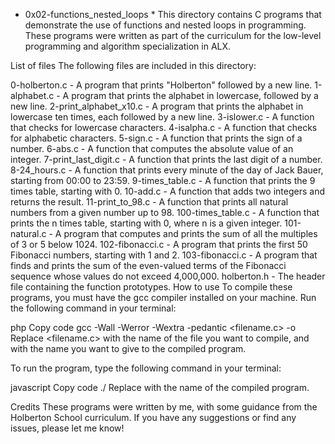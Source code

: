 * 0x02-functions_nested_loops *
This directory contains C programs that demonstrate the use of functions and nested loops in programming. These programs were written as part of the curriculum for the low-level programming and algorithm specialization in ALX.

List of files
The following files are included in this directory:

0-holberton.c - A program that prints "Holberton" followed by a new line.
1-alphabet.c - A program that prints the alphabet in lowercase, followed by a new line.
2-print_alphabet_x10.c - A program that prints the alphabet in lowercase ten times, each followed by a new line.
3-islower.c - A function that checks for lowercase characters.
4-isalpha.c - A function that checks for alphabetic characters.
5-sign.c - A function that prints the sign of a number.
6-abs.c - A function that computes the absolute value of an integer.
7-print_last_digit.c - A function that prints the last digit of a number.
8-24_hours.c - A function that prints every minute of the day of Jack Bauer, starting from 00:00 to 23:59.
9-times_table.c - A function that prints the 9 times table, starting with 0.
10-add.c - A function that adds two integers and returns the result.
11-print_to_98.c - A function that prints all natural numbers from a given number up to 98.
100-times_table.c - A function that prints the n times table, starting with 0, where n is a given integer.
101-natural.c - A program that computes and prints the sum of all the multiples of 3 or 5 below 1024.
102-fibonacci.c - A program that prints the first 50 Fibonacci numbers, starting with 1 and 2.
103-fibonacci.c - A program that finds and prints the sum of the even-valued terms of the Fibonacci sequence whose values do not exceed 4,000,000.
holberton.h - The header file containing the function prototypes.
How to use
To compile these programs, you must have the gcc compiler installed on your machine. Run the following command in your terminal:

php
Copy code
gcc -Wall -Werror -Wextra -pedantic <filename.c> -o <output filename>
Replace <filename.c> with the name of the file you want to compile, and <output filename> with the name you want to give to the compiled program.

To run the program, type the following command in your terminal:

javascript
Copy code
./<output filename>
Replace <output filename> with the name of the compiled program.

Credits
These programs were written by me, with some guidance from the Holberton School curriculum. If you have any suggestions or find any issues, please let me know!
